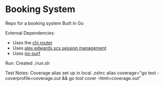 # Booking System

Repo for a booking system 
Built in Go


External Dependencies:
- Uses the [chi router](https://github.com/go-chi/chi)
- Uses [alex edwards scs session management](https://github.com/alexedwards/scs)
- Uses [no-surf](https://github.com/justinas/nosurf)

Run:
Created ./run.sh

Test Notes:
Coverage alias set up in local .zshrc
alias coverage="go test -coverprofile=coverage.out && go tool cover -html=coverage.out"